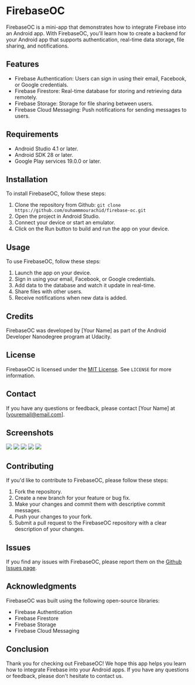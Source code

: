 # FirebaseOC

FirebaseOC is a mini-app that demonstrates how to integrate Firebase into an Android app. With FirebaseOC, you'll learn how to create a backend for your Android app that supports authentication, real-time data storage, file sharing, and notifications.

## Features

- Firebase Authentication: Users can sign in using their email, Facebook, or Google credentials.
- Firebase Firestore: Real-time database for storing and retrieving data remotely.
- Firebase Storage: Storage for file sharing between users.
- Firebase Cloud Messaging: Push notifications for sending messages to users.

## Requirements

- Android Studio 4.1 or later.
- Android SDK 28 or later.
- Google Play services 19.0.0 or later.

## Installation

To install FirebaseOC, follow these steps:

1. Clone the repository from Github: `git clone https://github.com/ouhammmourachid/firebase-oc.git`
2. Open the project in Android Studio.
3. Connect your device or start an emulator.
4. Click on the Run button to build and run the app on your device.

## Usage

To use FirebaseOC, follow these steps:

1. Launch the app on your device.
2. Sign in using your email, Facebook, or Google credentials.
3. Add data to the database and watch it update in real-time.
4. Share files with other users.
5. Receive notifications when new data is added.

## Credits

FirebaseOC was developed by [Your Name] as part of the Android Developer Nanodegree program at Udacity.

## License

FirebaseOC is licensed under the [MIT License](https://opensource.org/licenses/MIT). See `LICENSE` for more information.

## Contact

If you have any questions or feedback, please contact [Your Name] at [youremail@email.com].

## Screenshots

<div>
    <img src="assets/main_page.png">
    <img src="./assets/login_page.png">
    <img src="assets/profile_page.png">
    <img src="assets/chat_room_page.png">
    <img src="assets/chat_room_page_2.png">
</div>

## Contributing

If you'd like to contribute to FirebaseOC, please follow these steps:

1. Fork the repository.
2. Create a new branch for your feature or bug fix.
3. Make your changes and commit them with descriptive commit messages.
4. Push your changes to your fork.
5. Submit a pull request to the FirebaseOC repository with a clear description of your changes.

## Issues

If you find any issues with FirebaseOC, please report them on the [Github Issues page](https://github.com/yourusername/FirebaseOC/issues).

## Acknowledgments

FirebaseOC was built using the following open-source libraries:

- Firebase Authentication
- Firebase Firestore
- Firebase Storage
- Firebase Cloud Messaging

## Conclusion

Thank you for checking out FirebaseOC! We hope this app helps you learn how to integrate Firebase into your Android apps. If you have any questions or feedback, please don't hesitate to contact us.
